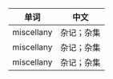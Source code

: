 |    单词    |    中文    |
| :--------: | :--------: |
| miscellany | 杂记；杂集 |
| miscellany | 杂记；杂集 |
| miscellany | 杂记；杂集 |